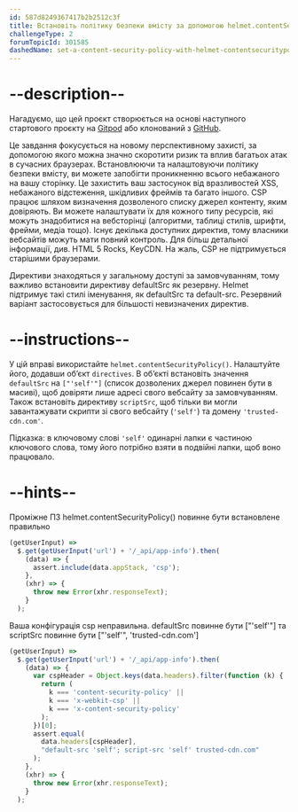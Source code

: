 ```yaml
---
id: 587d8249367417b2b2512c3f
title: Встановіть політику безпеки вмісту за допомогою helmet.contentSecurityPolicy()
challengeType: 2
forumTopicId: 301585
dashedName: set-a-content-security-policy-with-helmet-contentsecuritypolicy
---
```


# --description--

Нагадуємо, що цей проєкт створюється на основі наступного стартового проєкту на <a href="https://gitpod.io/?autostart=true#https://github.com/freeCodeCamp/boilerplate-infosec/" target="_blank" rel="noopener noreferrer nofollow">Gitpod</a> або клонований з <a href="https://github.com/freeCodeCamp/boilerplate-infosec/" target="_blank" rel="noopener noreferrer nofollow">GitHub</a>.

Це завдання фокусується на новому перспективному захисті, за допомогою якого можна значно скоротити ризик та вплив багатьох атак в сучасних браузерах. Встановлюючи та налаштовуючи політику безпеки вмісту, ви можете запобігти проникненню всього небажаного на вашу сторінку. Це захистить ваш застосунок від вразливостей XSS, небажаного відстеження, шкідливих фреймів та багато іншого. CSP працює шляхом визначення дозволеного списку джерел контенту, яким довіряють. Ви можете налаштувати їх для кожного типу ресурсів, які можуть знадобитися на вебсторінці (алгоритми, таблиці стилів, шрифти, фрейми, медіа тощо). Існує декілька доступних директив, тому власники вебсайтів можуть мати повний контроль. Для більш детальної інформації, див. HTML 5 Rocks, KeyCDN. На жаль, CSP не підтримується старішими браузерами.

Директиви знаходяться у загальному доступі за замовчуванням, тому важливо встановити директиву defaultSrc як резервну. Helmet підтримує такі стилі іменування, як defaultSrc та default-src. Резервний варіант застосовується для більшості невизначених директив.

# --instructions--

У цій вправі використайте `helmet.contentSecurityPolicy()`. Налаштуйте його, додавши об’єкт `directives`. В об’єкті встановіть значення `defaultSrc` на `["'self'"]` (список дозволених джерел повинен бути в масиві), щоб довіряти лише адресі свого вебсайту за замовчуванням. Також встановіть директиву `scriptSrc`, щоб тільки ви могли завантажувати скрипти зі свого вебсайту (`'self'`) та домену `'trusted-cdn.com'`.

Підказка: в ключовому слові `'self'` одинарні лапки є частиною ключового слова, тому його потрібно взяти в подвійні лапки, щоб воно працювало.

# --hints--

Проміжне ПЗ helmet.contentSecurityPolicy() повинне бути встановлене правильно

```js
(getUserInput) =>
  $.get(getUserInput('url') + '/_api/app-info').then(
    (data) => {
      assert.include(data.appStack, 'csp');
    },
    (xhr) => {
      throw new Error(xhr.responseText);
    }
  );
```

Ваша конфігурація csp неправильна. defaultSrc повинне бути ["'self'"] та scriptSrc повинне бути ["'self'", 'trusted-cdn.com']

```js
(getUserInput) =>
  $.get(getUserInput('url') + '/_api/app-info').then(
    (data) => {
      var cspHeader = Object.keys(data.headers).filter(function (k) {
        return (
          k === 'content-security-policy' ||
          k === 'x-webkit-csp' ||
          k === 'x-content-security-policy'
        );
      })[0];
      assert.equal(
        data.headers[cspHeader],
        "default-src 'self'; script-src 'self' trusted-cdn.com"
      );
    },
    (xhr) => {
      throw new Error(xhr.responseText);
    }
  );
```
